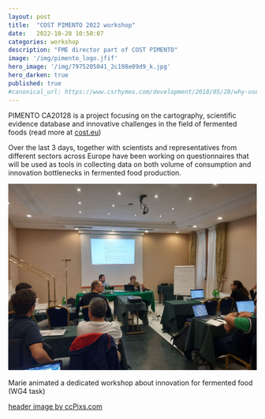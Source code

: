 ```yaml
---
layout: post
title:  "COST PIMENTO 2022 workshop"
date:   2022-10-28 10:50:07
categories: workshop
description: "FME director part of COST PIMENTO"
image: '/img/pimento_logo.jfif'
hero_image: '/img/7975205041_2c198e09d9_k.jpg'
hero_darken: true
published: true
#canonical_url: https://www.csrhymes.com/development/2018/05/28/why-use-a-static-site-generator.html
---
```


PIMENTO CA20128 is a project focusing on the cartography, scientific evidence database and innovative challenges in the field of fermented foods (read more at [cost.eu](https://www.cost.eu/actions/CA20128/))

Over the last 3 days, together with scientists and representatives from different sectors across Europe have been working on questionnaires that will be used as tools in collecting data on both volume of consumption and innovation bottlenecks in fermented food production.


![](/img/marie_pimento.jfif)


Marie animated a dedicated workshop about innovation for fermented food (WG4 task)


[header image by ccPixs.com](www.ccPixs.com)
